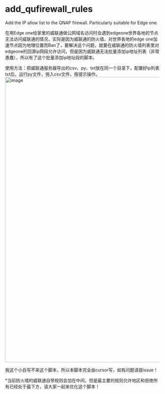 # add_qufirewall_rules
Add the IP allow list to the QNAP firewall. Particularly suitable for Edge one.

在用Edge one给家里的威联通做公网域名访问时会遇到edgeone世界各地的节点无法访问威联通的情况，实际是因为威联通的防火墙，对世界各地的edge one加速节点因为地理位置而Ban了，要解决这个问题，就要在威联通的防火墙列表里对edgeone的回源ip网段允许访问，但是因为威联通无法批量添加ip地址列表（非常愚蠢），所以有了这个批量添加ip地址段的脚本。

使用方法：把威联通服务器导出的csv、py、txt放在同一个目录下，配置好ip列表txt后，运行py文件，拖入csv文件，按提示操作。
<img width="1734" height="927" alt="image" src="https://github.com/user-attachments/assets/1b27a407-80d8-4fa3-84a7-59fb30f0e663" />

我这个小白写不来这个脚本，所以本脚本完全由cursor写，如有问题请提issue！

*当前防火墙的威联通自带规则会加在中间，但是最主要的规则允许地区和拒绝所有已经处于最下方，请大家一起来优化这个脚本！
